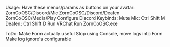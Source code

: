 Usage:
	Have these menus/params as buttons on your avatar:
		ZornCoOSC/Discord/Mic
		ZornCoOSC/Discord/Deafen
		ZornCoOSC/Media/Play
	Configure Discord Keybinds:
		Mute Mic: Ctrl Shift M
		Deafen: Ctrl Shift D
	Run VRChat
	Run ZornCoOSC.exe

ToDo:
	Make Form actually useful
	Stop using Console, move logs into Form
	Make log ignore's configurable